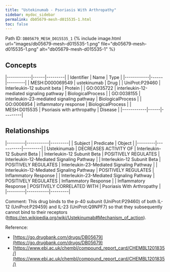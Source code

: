 ```yaml
---
title: "Ustekinumab - Psoriasis With Arthropathy"
sidebar: mydoc_sidebar
permalink: db05679-mesh-d015535-1.html
toc: false 
---
```



Path ID: `DB05679_MESH_D015535_1`
{% include image.html url="images/db05679-mesh-d015535-1.png" file="db05679-mesh-d015535-1.png" alt="db05679-mesh-d015535-1" %}

## Concepts

|------------|------|---------|
| Identifier | Name | Type    |
|------------|------|---------|
| MESH:D000069549 | ustekinumab | Drug |
| UniProt:P29460 | Interleukin-12 subunit beta | Protein |
| GO:0035722 | interleukin-12-mediated signaling pathway | BiologicalProcess |
| GO:0038155 | interleukin-23-mediated signaling pathway | BiologicalProcess |
| GO:0006954 | inflammatory response | BiologicalProcess |
| MESH:D015535 | Psoriasis with arthropathy | Disease |
|------------|------|---------|

## Relationships

|---------|-----------|---------|
| Subject | Predicate | Object  |
|---------|-----------|---------|
| Ustekinumab | DECREASES ACTIVITY OF | Interleukin-12 Subunit Beta |
| Interleukin-12 Subunit Beta | POSITIVELY REGULATES | Interleukin-12-Mediated Signaling Pathway |
| Interleukin-12 Subunit Beta | POSITIVELY REGULATES | Interleukin-23-Mediated Signaling Pathway |
| Interleukin-12-Mediated Signaling Pathway | POSITIVELY REGULATES | Inflammatory Response |
| Interleukin-23-Mediated Signaling Pathway | POSITIVELY REGULATES | Inflammatory Response |
| Inflammatory Response | POSITIVELY CORRELATED WITH | Psoriasis With Arthropathy |
|---------|-----------|---------|

Comment: This drug binds to the p-40 subunit (UniProt:P29460) of both IL-12 (UniProt:P29459) and IL-23 (UniProt:Q9NPF7) so that they subsequently cannot bind to their receptors (https://en.wikipedia.org/wiki/Ustekinumab#Mechanism_of_action).

Reference: 
  - [https://go.drugbank.com/drugs/DB05679](https://go.drugbank.com/drugs/DB05679)
  - [https://www.ebi.ac.uk/chembl/compound_report_card/CHEMBL1201835/](https://www.ebi.ac.uk/chembl/compound_report_card/CHEMBL1201835/)
